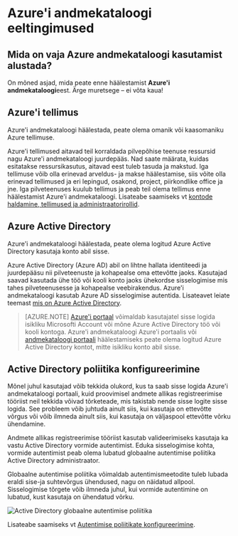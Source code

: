<properties
   pageTitle="Azure'i andmekataloogi eeltingimused | Microsoft Azure'i"
   description="Azure'i andmekataloogi eeltingimused – mida on vaja Azure andmekataloogi kasutamise alustamine."
   services="data-catalog"
   documentationCenter=""
   authors="steelanddata"
   manager="NA"
   editor=""
   tags=""/>
<tags
   ms.service="data-catalog"
   ms.devlang="NA"
   ms.topic="article"
   ms.tgt_pltfrm="NA"
   ms.workload="data-catalog"
   ms.date="09/21/2016"
   ms.author="maroche"/>

# <a name="azure-data-catalog-prerequisites"></a>Azure'i andmekataloogi eeltingimused

## <a name="what-do-i-need-to-get-started-with-azure-data-catalog"></a>Mida on vaja Azure andmekataloogi kasutamist alustada?

On mõned asjad, mida peate enne häälestamist **Azure'i andmekataloogi**eest. Ärge muretsege – ei võta kaua!

## <a name="azure-subscription"></a>Azure'i tellimus
Azure'i andmekataloogi häälestada, peate olema omanik või kaasomaniku Azure tellimuse.

Azure'i tellimused aitavad teil korraldada pilvepõhise teenuse ressursid nagu Azure'i andmekataloogi juurdepääs. Nad saate määrata, kuidas esitatakse ressursikasutus, aitavad eest tuleb tasuda ja makstud. Iga tellimuse võib olla erinevad arveldus- ja makse häälestamise, siis võite olla erinevad tellimused ja eri lepingud, osakond, project, piirkondlike office ja jne. Iga pilveteenuses kuulub tellimus ja peab teil olema tellimus enne häälestamist Azure'i andmekataloogi. Lisateabe saamiseks vt [kontode haldamine, tellimused ja administraatorirollid](../active-directory/active-directory-assign-admin-roles.md).

## <a name="azure-active-directory"></a>Azure Active Directory
Azure'i andmekataloogi häälestada, peate olema logitud Azure Active Directory kasutaja konto abil sisse.

Azure Active Directory (Azure AD) abil on lihtne hallata identiteedi ja juurdepääsu nii pilveteenuste ja kohapealse oma ettevõtte jaoks. Kasutajad saavad kasutada ühe töö või kooli konto jaoks ühekordse sisselogimise mis tahes pilveteenusesse ja kohapealse veebirakendus. Azure'i andmekataloogi kasutab Azure AD sisselogimise autentida. Lisateavet leiate teemast [mis on Azure Active Directory](../active-directory/active-directory-whatis.md).

> [AZURE.NOTE] [Azure'i portaal](http://portal.azure.com/) võimaldab kasutajatel sisse logida isikliku Microsofti Account või mõne Azure Active Directory töö või kooli kontoga. Azure'i andmekataloogi Azure'i portaalis või [andmekataloogi portaali](http://www.azuredatacatalog.com) häälestamiseks peate olema logitud Azure Active Directory kontot, mitte isikliku konto abil sisse.

## <a name="active-directory-policy-configuration"></a>Active Directory poliitika konfigureerimine

Mõnel juhul kasutajad võib tekkida olukord, kus ta saab sisse logida Azure'i andmekataloogi portaali, kuid proovimisel andmete allikas registreerimise tööriist neil tekkida võivad tõrketeade, mis takistab nende sisse logite sisse logida. See probleem võib juhtuda ainult siis, kui kasutaja on ettevõtte võrgus või võib ilmneda ainult siis, kui kasutaja on väljaspool ettevõtte võrku ühendamine.

Andmete allikas registreerimise tööriist kasutab valideerimiseks kasutaja ka vastu Active Directory vormide autentimist. Eduka sisselogimise kohta, vormide autentimist peab olema lubatud globaalne autentimise poliitika Active Directory administraator.

Globaalne autentimise poliitika võimaldab autentimismeetodite tuleb lubada eraldi sise-ja suhtevõrgus ühendused, nagu on näidatud allpool. Sisselogimise tõrgete võib ilmneda juhul, kui vormide autentimine on lubatud, kust kasutaja on ühendatud võrku.

 ![Active Directory globaalne autentimise poliitika](./media/data-catalog-prerequisites/global-auth-policy.png)

Lisateabe saamiseks vt [Autentimise poliitikate konfigureerimine](https://technet.microsoft.com/library/dn486781.aspx).
